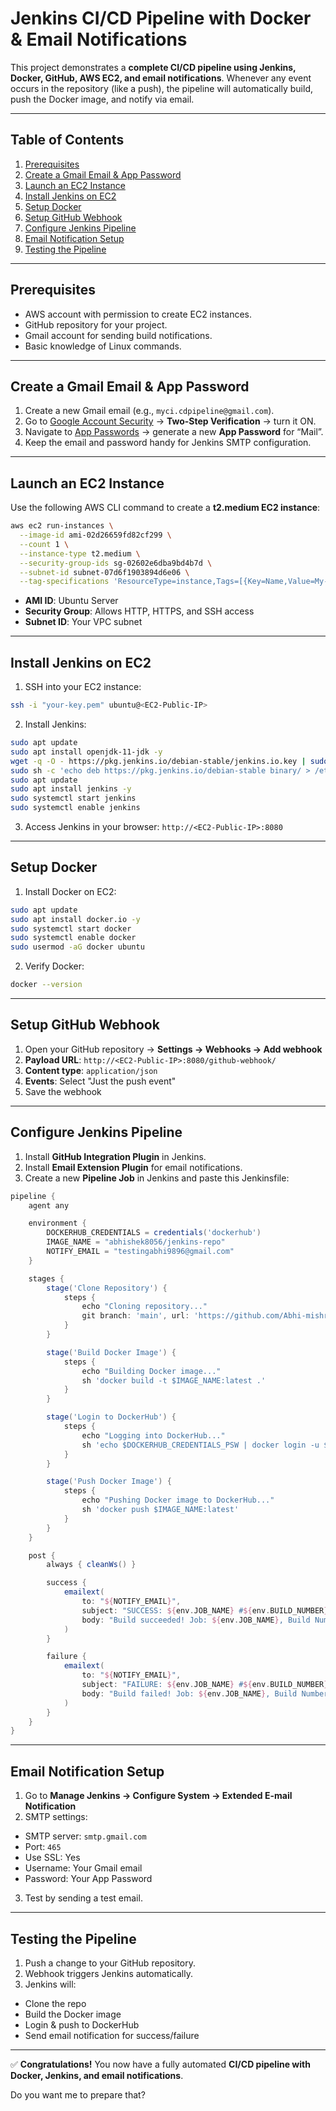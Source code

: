 

# Jenkins CI/CD Pipeline with Docker & Email Notifications

This project demonstrates a **complete CI/CD pipeline using Jenkins, Docker, GitHub, AWS EC2, and email notifications**. Whenever any event occurs in the repository (like a push), the pipeline will automatically build, push the Docker image, and notify via email.

---

## Table of Contents

1. [Prerequisites](#prerequisites)
2. [Create a Gmail Email & App Password](#create-a-gmail-email--app-password)
3. [Launch an EC2 Instance](#launch-an-ec2-instance)
4. [Install Jenkins on EC2](#install-jenkins-on-ec2)
5. [Setup Docker](#setup-docker)
6. [Setup GitHub Webhook](#setup-github-webhook)
7. [Configure Jenkins Pipeline](#configure-jenkins-pipeline)
8. [Email Notification Setup](#email-notification-setup)
9. [Testing the Pipeline](#testing-the-pipeline)

---

## Prerequisites

* AWS account with permission to create EC2 instances.
* GitHub repository for your project.
* Gmail account for sending build notifications.
* Basic knowledge of Linux commands.

---

## Create a Gmail Email & App Password

1. Create a new Gmail email (e.g., `myci.cdpipeline@gmail.com`).
2. Go to [Google Account Security](https://myaccount.google.com/security) → **Two-Step Verification** → turn it ON.
3. Navigate to [App Passwords](https://myaccount.google.com/apppasswords) → generate a new **App Password** for “Mail”.
4. Keep the email and password handy for Jenkins SMTP configuration.

---

## Launch an EC2 Instance

Use the following AWS CLI command to create a **t2.medium EC2 instance**:

```bash
aws ec2 run-instances \
  --image-id ami-02d26659fd82cf299 \
  --count 1 \
  --instance-type t2.medium \
  --security-group-ids sg-02602e6dba9bd4b7d \
  --subnet-id subnet-07d6f1903894d6e06 \
  --tag-specifications 'ResourceType=instance,Tags=[{Key=Name,Value=My-T2Medium-Instance}]'
```

* **AMI ID**: Ubuntu Server
* **Security Group**: Allows HTTP, HTTPS, and SSH access
* **Subnet ID**: Your VPC subnet

---

## Install Jenkins on EC2

1. SSH into your EC2 instance:

```bash
ssh -i "your-key.pem" ubuntu@<EC2-Public-IP>
```

2. Install Jenkins:

```bash
sudo apt update
sudo apt install openjdk-11-jdk -y
wget -q -O - https://pkg.jenkins.io/debian-stable/jenkins.io.key | sudo apt-key add -
sudo sh -c 'echo deb https://pkg.jenkins.io/debian-stable binary/ > /etc/apt/sources.list.d/jenkins.list'
sudo apt update
sudo apt install jenkins -y
sudo systemctl start jenkins
sudo systemctl enable jenkins
```

3. Access Jenkins in your browser: `http://<EC2-Public-IP>:8080`

---

## Setup Docker

1. Install Docker on EC2:

```bash
sudo apt update
sudo apt install docker.io -y
sudo systemctl start docker
sudo systemctl enable docker
sudo usermod -aG docker ubuntu
```

2. Verify Docker:

```bash
docker --version
```

---

## Setup GitHub Webhook

1. Open your GitHub repository → **Settings → Webhooks → Add webhook**
2. **Payload URL**: `http://<EC2-Public-IP>:8080/github-webhook/`
3. **Content type**: `application/json`
4. **Events**: Select "Just the push event"
5. Save the webhook

---

## Configure Jenkins Pipeline

1. Install **GitHub Integration Plugin** in Jenkins.
2. Install **Email Extension Plugin** for email notifications.
3. Create a new **Pipeline Job** in Jenkins and paste this Jenkinsfile:

```groovy
pipeline {
    agent any

    environment {
        DOCKERHUB_CREDENTIALS = credentials('dockerhub')
        IMAGE_NAME = "abhishek8056/jenkins-repo"
        NOTIFY_EMAIL = "testingabhi9896@gmail.com"
    }

    stages {
        stage('Clone Repository') {
            steps {
                echo "Cloning repository..."
                git branch: 'main', url: 'https://github.com/Abhi-mishra998/Jenkins.git'
            }
        }

        stage('Build Docker Image') {
            steps {
                echo "Building Docker image..."
                sh 'docker build -t $IMAGE_NAME:latest .'
            }
        }

        stage('Login to DockerHub') {
            steps {
                echo "Logging into DockerHub..."
                sh 'echo $DOCKERHUB_CREDENTIALS_PSW | docker login -u $DOCKERHUB_CREDENTIALS_USR --password-stdin'
            }
        }

        stage('Push Docker Image') {
            steps {
                echo "Pushing Docker image to DockerHub..."
                sh 'docker push $IMAGE_NAME:latest'
            }
        }
    }

    post {
        always { cleanWs() }

        success {
            emailext(
                to: "${NOTIFY_EMAIL}",
                subject: "SUCCESS: ${env.JOB_NAME} #${env.BUILD_NUMBER}",
                body: "Build succeeded! Job: ${env.JOB_NAME}, Build Number: ${env.BUILD_NUMBER}, Docker Image: ${IMAGE_NAME}:latest"
            )
        }

        failure {
            emailext(
                to: "${NOTIFY_EMAIL}",
                subject: "FAILURE: ${env.JOB_NAME} #${env.BUILD_NUMBER}",
                body: "Build failed! Job: ${env.JOB_NAME}, Build Number: ${env.BUILD_NUMBER}"
            )
        }
    }
}
```

---

## Email Notification Setup

1. Go to **Manage Jenkins → Configure System → Extended E-mail Notification**
2. SMTP settings:

* SMTP server: `smtp.gmail.com`
* Port: `465`
* Use SSL: Yes
* Username: Your Gmail email
* Password: Your App Password

3. Test by sending a test email.

---

## Testing the Pipeline

1. Push a change to your GitHub repository.
2. Webhook triggers Jenkins automatically.
3. Jenkins will:

* Clone the repo
* Build the Docker image
* Login & push to DockerHub
* Send email notification for success/failure

---

✅ **Congratulations!** You now have a fully automated **CI/CD pipeline with Docker, Jenkins, and email notifications**.



Do you want me to prepare that?
